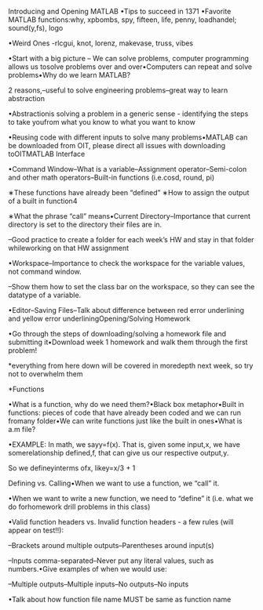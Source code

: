Introducing and Opening MATLAB
•Tips to succeed in 1371
•Favorite MATLAB functions:why, xpbombs, spy, fifteen, life, penny, loadhandel; sound(y,fs), logo

•Weird Ones -rlcgui, knot, lorenz, makevase, truss, vibes

•Start with a big picture – We can solve problems, computer programming allows us tosolve problems over and over•Computers can repeat and solve problems•Why do we learn MATLAB?

2 reasons,–useful to solve engineering problems–great way to learn abstraction

•Abstractionis solving a problem in a generic sense - identifying the steps to take youfrom what you know to what you want to know

•Reusing code with different inputs to solve many problems•MATLAB can be downloaded from OIT, please direct all issues with downloading toOITMATLAB Interface

•Command Window–What is a variable–Assignment operator–Semi-colon and other math operators–Built-in functions (i.e.cosd, round, pi)

∗These functions have already been “defined”
∗How to assign the output of a built in function4


∗What the phrase “call” means•Current Directory–Importance that current directory is set to the directory their files are in.

–Good practice to create a folder for each week’s HW and stay in that folder whileworking on that HW assignment

•Workspace–Importance to check the workspace for the variable values, not command window.

–Show them how to set the class bar on the workspace, so they can see the datatype of a variable.

•Editor–Saving Files–Talk about difference between red error underlining and yellow error underliningOpening/Solving Homework

•Go through the steps of downloading/solving a homework file and submitting it•Download week 1 homework and walk them through the first problem!

*everything  from  here  down  will  be  covered  in  moredepth next week, so try not to overwhelm them

*Functions

•What is a function, why do we need them?•Black box metaphor•Built in functions:  pieces of code that have already been coded and we can run fromany folder•We can write functions just like the built in ones•What is a.m file?


•EXAMPLE: In math, we sayy=f(x).  That is, given some input,x, we have somerelationship defined,f, that can give us our respective output,y.  

So we defineyinterms ofx, likey=x/3 + 1

Defining vs.  Calling•When we want to use a function, we “call” it.

•When we want to write a new function, we need to “define” it (i.e.  what we do forhomework drill problems in this class)

•Valid function headers vs.  Invalid function headers - a few rules (will appear on test!!):

–Brackets around multiple outputs–Parentheses around input(s)

–Inputs comma-separated–Never put any literal values, such as numbers.•Give examples of when we would use:

–Multiple outputs–Multiple inputs–No outputs–No inputs

•Talk about how function file name MUST be same as function name
